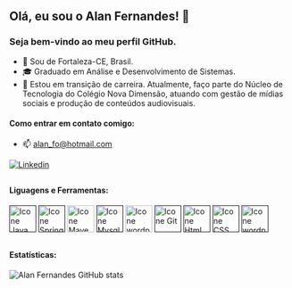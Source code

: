 <link rel="stylesheet" href="https://cdn.jsdelivr.net/gh/devicons/devicon@v2.15.1/devicon.min.css">

## Olá, eu sou o Alan Fernandes! 👋
### Seja bem-vindo ao meu perfil GitHub. 

- 🌅 Sou de Fortaleza-CE, Brasil.
- 🎓 Graduado em Análise e Desenvolvimento de Sistemas.
- 🚀 Estou em transição de carreira. Atualmente, faço parte do Núcleo de Tecnologia do Colégio Nova Dimensão, atuando com gestão de mídias sociais e produção de conteúdos audiovisuais.

#### Como entrar em contato comigo:
- 📫 alan_fo@hotmail.com
  
[<img alt="Linkedin" src="https://img.shields.io/badge/-linkedin-%230077B5?style=for-the-badge&logo=linkedin&logoColor=white"/>](https://www.linkedin.com/in/alanfernandeso)


##

#### Liguagens e Ferramentas:
[<img height="48px" width="48px" alt="Icone Java" src="https://skillicons.dev/icons?i=java"/>]()
[<img height="48px" width="48px" alt="Icone Spring" src="https://skillicons.dev/icons?i=spring"/>]()
[<img height="48px" width="48px" alt="Icone Maven" src="https://skillicons.dev/icons?i=maven"/>](h)
[<img height="48px" width="48px" alt="Icone Mysql" src="https://skillicons.dev/icons?i=mysql"/>]()
[<img height="48px" width="48px" alt="Icone wordpress" src="https://skillicons.dev/icons?i=hibernate"/>](https://hibernate.org/)
[<img height="48px" width="48px" alt="Icone Git" src="https://skillicons.dev/icons?i=git"/>]()
[<img height="48px" width="48px" alt="Icone Html" src="https://skillicons.dev/icons?i=html"/>]()
[<img height="48px" width="48px" alt="Icone CSS" src="https://skillicons.dev/icons?i=css"/>]()
[<img height="48px" width="48px" alt="Icone wordpress" src="https://skillicons.dev/icons?i=wordpress"/>]()


##

#### Estatísticas:
![Alan Fernandes GitHub stats](https://github-readme-stats.vercel.app/api?username=alanfernandeso&show_icons=true&theme=dracula)
